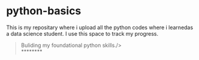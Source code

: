 # python-basics
This is my repositary where i upload all the python codes where i learnedas a data science student.
I use this space to track my progress.
>Buliding my foundational python skills./>
<br><middle>********</middle>
